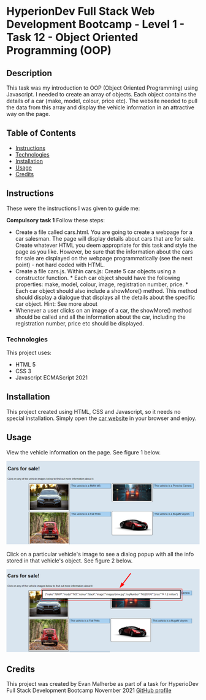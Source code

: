 # HyperionDev Full Stack Web Development Bootcamp - Level 1 - Task 12 - Object Oriented Programming (OOP)

## Description
This task was my introduction to OOP (Object Oriented Programming) using Javascript. I needed to create an array of objects. Each object contains the details of a car (make, model, colour, price etc). The website needed to pull the data from this array and display the vehicle information in an attractive way on the page.

## Table of Contents
* [Instructions](#instructions)
* [Technologies](#technologies)
* [Installation](#installation)
* [Usage](#usage)
* [Credits](#credits) 

## Instructions
These were the instructions I was given to guide me:

**Compulsory task 1**
Follow these steps:
* Create a file called cars.html. You are going to create a webpage for a car salesman. The page will display details about cars that are for sale. Create whatever HTML you deem appropriate for this task and style the page as you like. However, be sure that the information about the cars for sale are displayed on the webpage programmatically (see the next point) - not hard coded with HTML.
* Create a file cars.js. Within cars.js:
    Create 5 car objects using a constructor function.
        * Each car object should have the following properties: make, model, colour, image, registration number, price.
        * Each car object should also include a showMore() method. This method should display a dialogue that displays all the details about the specific car object. Hint: See more about <dialog> here.
        * Create a function that will be used to display the make, model and image of each car object in ‘cars.html’ when ‘cars.html’ is loaded.
* Whenever a user clicks on an image of a car, the showMore() method should be called and all the information about the car, including the registration number, price etc should be displayed.

### Technologies
This project uses:
* HTML 5 
* CSS 3
* Javascript ECMAScript 2021

## Installation
This project created using HTML, CSS and Javascript, so it needs no special installation. Simply open the [car website](https://evanmalherbe.github.io/task12-objects/) in your browser and enjoy. 

## Usage 
View the vehicle information on the page. See figure 1 below.

![Figure 1](images/screenshot1.png)

 Click on a particular vehicle's image to see a dialog popup with all the info stored in that vehicle's object. See figure 2 below.

![Figure 2](images/screenshot2.png)

## Credits
This project was created by Evan Malherbe as part of a task for HyperioDev Full Stack Development Bootcamp November 2021 [GitHub profile](https://github.com/evanmalherbe) 

